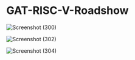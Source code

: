 # GAT-RISC-V-Roadshow

![Screenshot (300)](https://github.com/user-attachments/assets/877eccef-d9aa-4eb5-b66f-a8b2b9800dd2)


![Screenshot (302)](https://github.com/user-attachments/assets/e4b9ed55-07e7-41eb-94b8-9461005e1571)

![Screenshot (304)](https://github.com/user-attachments/assets/c5bc426c-a6f6-4e72-b7c6-85edcc6d3c67)

